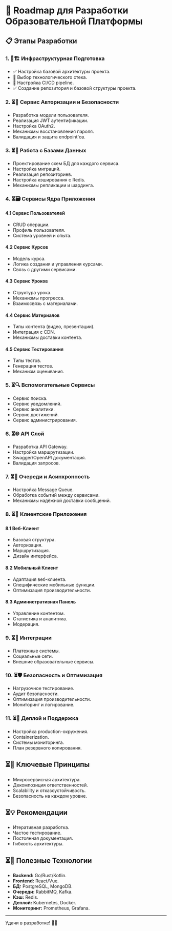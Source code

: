 # 🚀 Roadmap для Разработки Образовательной Платформы

## 📋 Этапы Разработки

### 1. 🔄🏗️ Инфраструктурная Подготовка
   - ✅ Настройка базовой архитектуры проекта.
   - 🔄 Выбор технологического стека.
   - 🔄 Настройка CI/CD pipeline.
   - ✅ Создание репозитория и базовой структуры проекта.

### 2. ⏳🔐 Сервис Авторизации и Безопасности
   - Разработка модели пользователя.
   - Реализация JWT аутентификации.
   - Настройка OAuth2.
   - Механизмы восстановления пароля.
   - Валидация и защита endpoint'ов.

### 3. ⏳💾 Работа с Базами Данных
   - Проектирование схем БД для каждого сервиса.
   - Настройка миграций.
   - Реализация репозиториев.
   - Настройка кэширования с Redis.
   - Механизмы репликации и шардинга.

### 4. ⏳🗃️ Сервисы Ядра Приложения

#### 4.1 Сервис Пользователей
   - CRUD операции.
   - Профиль пользователя.
   - Система уровней и опыта.

#### 4.2 Сервис Курсов
   - Модель курса.
   - Логика создания и управления курсами.
   - Связь с другими сервисами.

#### 4.3 Сервис Уроков
   - Структура урока.
   - Механизмы прогресса.
   - Взаимосвязь с материалами.

#### 4.4 Сервис Материалов
   - Типы контента (видео, презентации).
   - Интеграция с CDN.
   - Механизмы доставки контента.

#### 4.5 Сервис Тестирования
   - Типы тестов.
   - Генерация тестов.
   - Механизм оценивания.

### 5. ⏳🔍 Вспомогательные Сервисы
   - Сервис поиска.
   - Сервис уведомлений.
   - Сервис аналитики.
   - Сервис достижений.
   - Сервис администрирования.

### 6. ⏳🌐 API Слой
   - Разработка API Gateway.
   - Настройка маршрутизации.
   - Swagger/OpenAPI документация.
   - Валидация запросов.

### 7. ⏳📡 Очереди и Асинхронность
   - Настройка Message Queue.
   - Обработка событий между сервисами.
   - Механизмы надёжной доставки сообщений.

### 8. ⏳👥 Клиентские Приложения

#### 8.1 Веб-Клиент
   - Базовая структура.
   - Авторизация.
   - Маршрутизация.
   - Дизайн интерфейса.

#### 8.2 Мобильный Клиент
   - Адаптация веб-клиента.
   - Специфические мобильные функции.
   - Оптимизация производительности.

#### 8.3 Административная Панель
   - Управление контентом.
   - Статистика и аналитика.
   - Модерация.

### 9. ⏳🔌 Интеграции
   - Платежные системы.
   - Социальные сети.
   - Внешние образовательные сервисы.

### 10. ⏳🛡️ Безопасность и Оптимизация
   - Нагрузочное тестирование.
   - Аудит безопасности.
   - Оптимизация производительности.
   - Мониторинг и логирование.

### 11. ⏳🚀 Деплой и Поддержка
   - Настройка production-окружения.
   - Containerization.
   - Системы мониторинга.
   - План резервного копирования.

## ⏳🎯 Ключевые Принципы
- Микросервисная архитектура.
- Декомпозиция ответственностей.
- Scalability и отказоустойчивость.
- Безопасность на каждом уровне.

## ⏳💡 Рекомендации
- Итеративная разработка.
- Частое тестирование.
- Постоянная документация.
- Гибкость архитектуры.

## ⏳🔗 Полезные Технологии
- **Backend:** Go/Rust/Kotlin.
- **Frontend:** React/Vue.
- **БД:** PostgreSQL, MongoDB.
- **Очереди:** RabbitMQ, Kafka.
- **Кэш:** Redis.
- **Деплой:** Kubernetes, Docker.
- **Мониторинг:** Prometheus, Grafana.

---

Удачи в разработке! 🚀🌟
